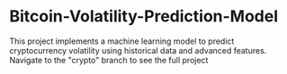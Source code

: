 # Bitcoin-Volatility-Prediction-Model
This project implements a machine learning model to predict cryptocurrency volatility using historical data and advanced features.
Navigate to the "crypto" branch to see the full project
